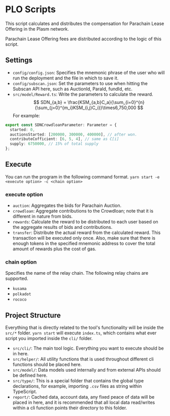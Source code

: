 # PLO Scripts

This script calculates and distributes the compensation for Parachain Lease Offering in the Plasm network.

Parachain Lease Offering fees are distributed according to the logic of this script.

## Settings
- `config/config.json`: Specifies the mnemonic phrase of the user who will run the deployment and the file in which to save it.
- `config/subscan.json`: Set the parameters to use when hitting the Subscan API here, such as AuctionId, ParaId, fundId, etc.
- `src/model/Reward.ts`: Write the parameters to calculate the reward.
$$ SDN_{a,b} = \frac{KSM_{a,b}C_a}{\sum_{i=0}^{n}{\sum_{j=0}^{m_i}KSM_{i,j}C_i}}\times6,750,000 $$
For example:
```ts
export const SDNCrowdloanParameter: Parameter = {
  started: 0,
  auctionsStarted: [200000, 300000, 400000], // after won.
  contributeCofficient: [6, 5, 4], // same as C[i]
  supply: 6750000, // 15% of total supply
};
```

## Execute
You can run the program in the following command format.
`yarn start -e <execute option> -c <chain option>`

### execute option
- `auction`: Aggregates the bids for Parachain Auction.
- `crowdloan`: Aggregate contributions to the Crowdloan; note that it is different in nature from bids.
- `rewards`: Calculate the reward to be distributed to each user based on the aggregate results of bids and contributions.
- `transfer`: Distribute the actual reward from the calculated reward. This transaction will be executed only once. Also, make sure that there is enough tokens in the specified mnemonic address to cover the total amount of rewards plus the cost of gas.

### chain option
Specifies the name of the relay chain. The following relay chains are supported.
- `kusama`
- `polkadot`
- `rococo`

## Project Structure

Everything that is directly related to the tool's functionality will be inside the `src/*` folder.
`yarn start` will execute `index.ts`, which contains what ever script you imported inside the `cli/` folder.

- `src/cli/`: The main tool logic. Everything you want to execute should be in here.
- `src/helper/`: All utility functions that is used throughout different cli functions should be placed here.
- `src/model/`: Data models used internally and from external APIs should be defined here.
- `src/type/`: This is a special folder that contains the global type declarations, for example, importing `.csv` files as string within TypeScript.
- `report/`: Cached data, account data, any fixed peace of data will be placed in here, and it is recommended that all local data read/writes within a cli function points their directory to this folder.
